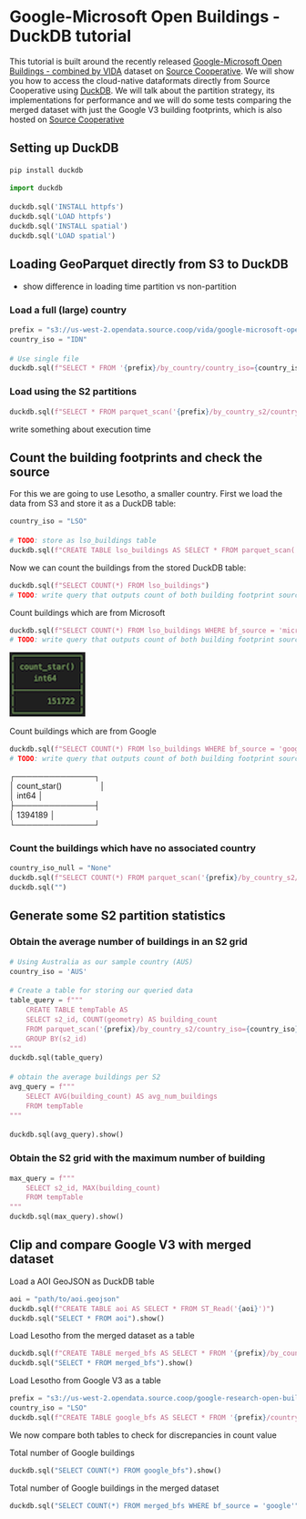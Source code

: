 # Google-Microsoft Open Buildings - DuckDB tutorial

This tutorial is built around the recently released [Google-Microsoft Open Buildings - combined by VIDA](https://beta.source.coop/repositories/vida/google-microsoft-open-buildings/description) dataset on [Source Cooperative](https://beta.source.coop/). We will show you how to access the cloud-native dataformats directly from Source Cooperative using [DuckDB](https://duckdb.org/). We will talk about the partition strategy, its implementations for performance and we will do some tests comparing the merged dataset with just the Google V3 building footprints, which is also hosted on [Source Cooperative](https://beta.source.coop/repositories/cholmes/google-open-buildings/description)

## Setting up DuckDB

```python
pip install duckdb
```

```python
import duckdb

duckdb.sql('INSTALL httpfs')
duckdb.sql('LOAD httpfs')
duckdb.sql('INSTALL spatial')
duckdb.sql('LOAD spatial')
```

## Loading GeoParquet directly from S3 to DuckDB

- show difference in loading time partition vs non-partition


### Load a full (large) country
```python
prefix = "s3://us-west-2.opendata.source.coop/vida/google-microsoft-open-buildings/geoparquet"
country_iso = "IDN"

# Use single file
duckdb.sql(f"SELECT * FROM '{prefix}/by_country/country_iso={country_iso}/{country_iso}.parquet'").show()
```

### Load using the S2 partitions
```python
duckdb.sql(f"SELECT * FROM parquet_scan('{prefix}/by_country_s2/country_iso={country_iso}/*.parquet')").show()
```

write something about execution time

## Count the building footprints and check the source

For this we are going to use Lesotho, a smaller country. First we load the data from S3 and store it as a DuckDB table:

```python
country_iso = "LSO"

# TODO: store as lso_buildings table
duckdb.sql(f"CREATE TABLE lso_buildings AS SELECT * FROM parquet_scan('{prefix}/by_country_s2/country_iso={country_iso}/*.parquet')")
```

Now we can count the buildings from the stored DuckDB table:
```python
duckdb.sql(f"SELECT COUNT(*) FROM lso_buildings")
# TODO: write query that outputs count of both building footprint sources
```

Count buildings which are from Microsoft
```python
duckdb.sql(f"SELECT COUNT(*) FROM lso_buildings WHERE bf_source = 'microsoft'")
# TODO: write query that outputs count of both building footprint sources
```
![result](./images/count_ms.png)

Count buildings which are from Google
```python
duckdb.sql(f"SELECT COUNT(*) FROM lso_buildings WHERE bf_source = 'google'")
# TODO: write query that outputs count of both building footprint sources
```
<!-- ![result](./images/count_google.png) -->
┌──────────────┐\
│ count_star()                 │\
│    int64     │\
├──────────────┤\
│   1394189    │\
└──────────────┘

### Count the buildings which have no associated country
```python
country_iso_null = "None"
duckdb.sql(f"SELECT COUNT(*) FROM parquet_scan('{prefix}/by_country_s2/country_iso={country_iso_null}/*.parquet')").show()
duckdb.sql("")
```

## Generate some S2 partition statistics
### Obtain the average number of buildings in an S2 grid

```python
# Using Australia as our sample country (AUS)
country_iso = 'AUS'

# Create a table for storing our queried data
table_query = f"""
    CREATE TABLE tempTable AS
    SELECT s2_id, COUNT(geometry) AS building_count
    FROM parquet_scan('{prefix}/by_country_s2/country_iso={country_iso}/*.parquet')
    GROUP BY(s2_id)
"""
duckdb.sql(table_query)

# obtain the average buildings per S2
avg_query = f"""
    SELECT AVG(building_count) AS avg_num_buildings
    FROM tempTable
"""

duckdb.sql(avg_query).show()
```

### Obtain the S2 grid with the maximum number of building
```python
max_query = f"""
    SELECT s2_id, MAX(building_count)
    FROM tempTable
"""
duckdb.sql(max_query).show()
``` 

## Clip and compare Google V3 with merged dataset

Load a AOI GeoJSON as DuckDB table
```python
aoi = "path/to/aoi.geojson"
duckdb.sql(f"CREATE TABLE aoi AS SELECT * FROM ST_Read('{aoi}')")
duckdb.sql("SELECT * FROM aoi").show()
```
Load Lesotho from the merged dataset as a table
```python
duckdb.sql(f"CREATE TABLE merged_bfs AS SELECT * FROM '{prefix}/by_country/country_iso={country_iso}/{country_iso}.parquet'")
duckdb.sql("SELECT * FROM merged_bfs").show()
```

Load Lesotho from Google V3 as a table
```python
prefix = "s3://us-west-2.opendata.source.coop/google-research-open-buildings/geoparquet-by-country"
country_iso = "LSO"
duckdb.sql(f"CREATE TABLE google_bfs AS SELECT * FROM '{prefix}/country_iso={country_iso}/{country_iso}.parquet'")
```
We now compare both tables to check for discrepancies in count value

Total number of Google buildings
```python
duckdb.sql("SELECT COUNT(*) FROM google_bfs").show()
```
Total number of Google buildings in the merged dataset
```python
duckdb.sql("SELECT COUNT(*) FROM merged_bfs WHERE bf_source = 'google'").show()
```